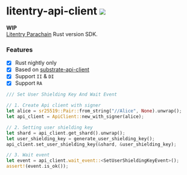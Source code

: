# litentry-api-client ![](https://img.shields.io/github/commit-activity/m/zTgx/litentry-api-client/main?style=flat-square)
**WIP**  
[Litentry Parachain](https://github.com/litentry/litentry-parachain) Rust version SDK.

### Features
- [x] Rust nightly only
- [x] Based on [substrate-api-client](https://github.com/scs/substrate-api-client)
- [x] Support `II` & `DI`
- [x] Support `RA`

```rust
/// Set User Shielding Key And Wait Event

// 1. Create Api client with signer
let alice = sr25519::Pair::from_string("//Alice", None).unwrap();
let api_client = ApiClient::new_with_signer(alice);

// 2. Setting user shielding key
let shard = api_client.get_shard().unwrap();
let user_shielding_key = generate_user_shielding_key();
api_client.set_user_shielding_key(&shard, &user_shielding_key);

// 3. Wait event
let event = api_client.wait_event::<SetUserShieldingKeyEvent>();
assert!(event.is_ok());
```
